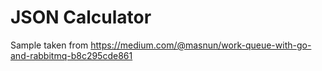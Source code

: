 # JSON Calculator

Sample taken from <https://medium.com/@masnun/work-queue-with-go-and-rabbitmq-b8c295cde861>
